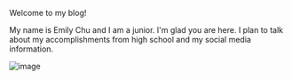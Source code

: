 Welcome to my blog!

My name is Emily Chu and I am a junior. 
I'm glad you are here. I plan to talk about my accomplishments from high school and my social media information.

![image](https://github.com/echu90050/github-pages-with-jekyll/issues/5#issue-635906796)
